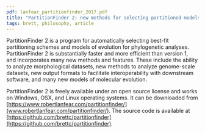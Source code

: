 ```yaml
---
pdf: lanfear_partitionfinder_2017.pdf
title: "PartitionFinder 2: new methods for selecting partitioned models of evolution for molecular and morphological phylogenetic analyses"
tags: brett, philosophy, article
---
```


PartitionFinder 2 is a program for automatically selecting best-fit partitioning schemes and models of evolution for phylogenetic analyses. PartitionFinder 2 is substantially faster and more efficient than version 1, and incorporates many new methods and features. These include the ability to analyze morphological datasets, new methods to analyze genome-scale datasets, new output formats to facilitate interoperability with downstream software, and many new models of molecular evolution.

PartitionFinder 2 is freely available under an open source license and works on Windows, OSX, and Linux operating systems. It can be downloaded from [https://www.robertlanfear.com/partitionfinder/](www.robertlanfear.com/partitionfinder/). The source code is available at [https://github.com/brettc/partitionfinder](https://github.com/brettc/partitionfinder).
